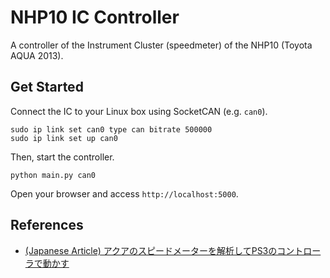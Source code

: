 # NHP10 IC Controller

A controller of the Instrument Cluster (speedmeter) of the NHP10 (Toyota AQUA 2013).

## Get Started

Connect the IC to your Linux box using SocketCAN (e.g. `can0`).

```console
sudo ip link set can0 type can bitrate 500000
sudo ip link set up can0
```

Then, start the controller.

```console
python main.py can0
```

Open your browser and access `http://localhost:5000`.

## References

- [(Japanese Article) アクアのスピードメーターを解析してPS3のコントローラで動かす](https://www.shutingrz.com/post/aqua-meter-hack/)
